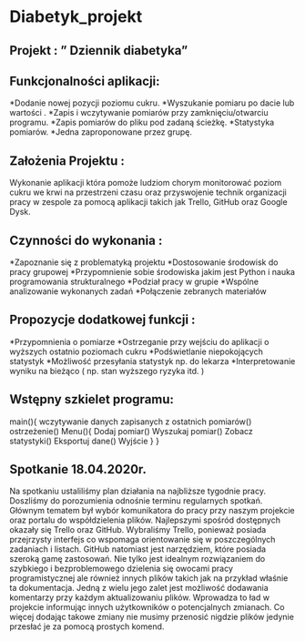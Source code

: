 # Diabetyk_projekt

## Projekt : ” Dziennik diabetyka”
 
## Funkcjonalności aplikacji:
*Dodanie nowej pozycji poziomu cukru.
*Wyszukanie pomiaru po dacie lub wartości .
*Zapis i wczytywanie pomiarów przy zamknięciu/otwarciu programu.
*Zapis pomiarów do pliku pod zadaną ścieżkę.
*Statystyka pomiarów.
*Jedna zaproponowane przez grupę.
 
## Założenia Projektu : 
Wykonanie aplikacji która pomoże ludziom chorym monitorować poziom cukru we krwi na przestrzeni czasu oraz przyswojenie technik organizacji pracy w zespole za pomocą aplikacji takich jak Trello, GitHub oraz Google Dysk.


## Czynności do wykonania :
*Zapoznanie się z problematyką projektu
*Dostosowanie środowisk do pracy grupowej
*Przypomnienie sobie środowiska jakim jest  Python i nauka programowania strukturalnego
*Podział pracy w grupie
*Wspólne analizowanie wykonanych zadań
*Połączenie zebranych materiałów 



## Propozycje dodatkowej funkcji :
*Przypomnienia o pomiarze
*Ostrzeganie przy wejściu do aplikacji o wyższych ostatnio poziomach cukru
*Podświetlanie niepokojących statystyk
*Możliwość przesyłania statystyk np. do lekarza
*Interpretowanie wyniku na bieżąco ( np. stan wyższego ryzyka itd. )

## Wstępny szkielet programu:
main(){
	  wczytywanie danych zapisanych z ostatnich pomiarów()
	  ostrzeżenie()
  Menu(){ 
    Dodaj pomiar()
    Wyszukaj pomiar()
    Zobacz statystyki()
    Eksportuj dane()
    Wyjście
  }
}

## Spotkanie 18.04.2020r.

Na spotkaniu ustaliliśmy plan działania na najbliższe tygodnie pracy. Doszliśmy do porozumienia odnośnie terminu regularnych spotkań. Głównym tematem był wybór komunikatora do pracy przy naszym projekcie oraz portalu do współdzielenia plików.  Najlepszymi spośród dostępnych okazały się Trello oraz GitHub. Wybraliśmy Trello, ponieważ posiada przejrzysty interfejs co wspomaga orientowanie się w poszczególnych zadaniach i listach. GitHub natomiast jest narzędziem, które posiada szeroką gamę zastosowań. Nie tylko jest idealnym rozwiązaniem do szybkiego i bezproblemowego dzielenia się owocami pracy programistycznej ale również innych plików takich jak na przykład właśnie ta dokumentacja. Jedną z wielu jego zalet jest możliwość dodawania komentarzy przy każdym aktualizowaniu plików. Wprowadza to ład w projekcie informując innych użytkowników o potencjalnych zmianach. Co więcej dodając takowe zmiany nie musimy przenosić nigdzie plików jedynie przesłać je za pomocą prostych komend.

